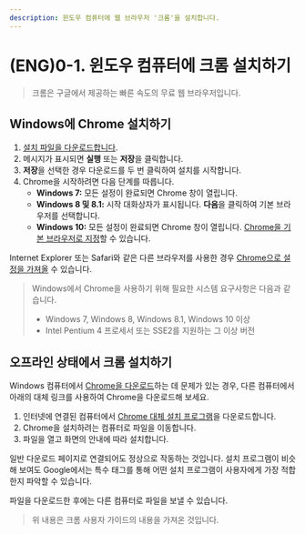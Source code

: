 ```yaml
---
description: 윈도우 컴퓨터에 웹 브라우저 '크롬'을 설치합니다.
---
```


# \(ENG\)0-1. 윈도우 컴퓨터에 크롬 설치하기

> 크롬은 구글에서 제공하는 빠른 속도의 무료 웹 브라우저입니다.

## Windows에 Chrome 설치하기

1. [설치 파일을 다운로드합니다](https://www.google.com/chrome/browser/desktop/index.html).
2. 메시지가 표시되면 **실행** 또는 **저장**을 클릭합니다.
3. **저장**을 선택한 경우 다운로드를 두 번 클릭하여 설치를 시작합니다.
4. Chrome을 시작하려면 다음 단계를 따릅니다.
   * **Windows 7:** 모든 설정이 완료되면 Chrome 창이 열립니다.
   * **Windows 8 및 8.1:** 시작 대화상자가 표시됩니다. **다음**을 클릭하여 기본 브라우저를 선택합니다.
   * **Windows 10:** 모든 설정이 완료되면 Chrome 창이 열립니다. [Chrome을 기본 브라우저로 지정](https://support.google.com/chrome/answer/95417)할 수 있습니다.

Internet Explorer 또는 Safari와 같은 다른 브라우저를 사용한 경우 [Chrome으로 설정을 가져올](https://support.google.com/chrome/answer/95418) 수 있습니다.

> Windows에서 Chrome을 사용하기 위해 필요한 시스템 요구사항은 다음과 같습니다.
>
> * Windows 7, Windows 8, Windows 8.1, Windows 10 이상
> * Intel Pentium 4 프로세서 또는 SSE2를 지원하는 그 이상 버전

## 오프라인 상태에서 크롬 설치하기

Windows 컴퓨터에서 [Chrome을 다운로드](https://support.google.com/chrome/answer/95346)하는 데 문제가 있는 경우, 다른 컴퓨터에서 아래의 대체 링크를 사용하여 Chrome을 다운로드해 보세요.

1. 인터넷에 연결된 컴퓨터에서 [Chrome 대체 설치 프로그램](https://www.google.com/intl/ko/chrome/browser/desktop/index.html?standalone=1)을 다운로드합니다.
2. Chrome을 설치하려는 컴퓨터로 파일을 이동합니다.
3. 파일을 열고 화면의 안내에 따라 설치합니다.

일반 다운로드 페이지로 연결되어도 정상으로 작동하는 것입니다. 설치 프로그램이 비슷해 보여도 Google에서는 특수 태그를 통해 어떤 설치 프로그램이 사용자에게 가장 적합한지 파악할 수 있습니다.

파일을 다운로드한 후에는 다른 컴퓨터로 파일을 보낼 수 있습니다.

> 위 내용은 크롬 사용자 가이드의 내용을 가져온 것입니다.

